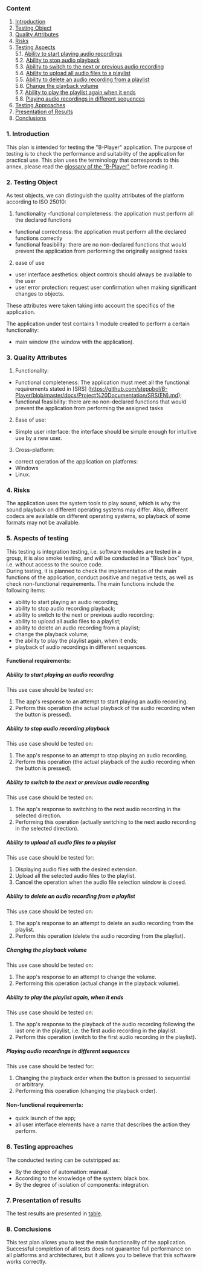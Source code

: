 ### Content
1. [Introduction](#1)
2. [Testing Object](#2)
3. [Quality Attributes](#3)
4. [Risks](#4)
5. [Testing Aspects](#5)<br>
5.1. [Ability to start playing audio recordings](#001)<br>
5.2. [Ability to stop audio playback](#002)<br>
5.3. [Ability to switch to the next or previous audio recording](#003)<br>
5.4. [Ability to upload all audio files to a playlist](#004)<br>
5.5. [Ability to delete an audio recording from a playlist](#005)<br>
5.6. [Change the playback volume](#006)<br>
5.7. [Ability to play the playlist again when it ends](#007)<br>
5.8. [Playing audio recordings in different sequences](#008)<br>
6. [Testing Approaches](#6)
7. [Presentation of Results](#7)
8. [Conclusions](#8)


<a name="1"></a>
### 1. Introduction
This plan is intended for testing the "B-Player" application. The purpose of testing is to check the performance and suitability of the application for practical use.
This plan uses the terminology that corresponds to this annex, please read the [glossary of the "B-Player"](https://github.com/steppbol/B-Player/blob/master/docs/Project%20Documentation/Glossary(EN).md) before reading it. 

<a name="2"></a>
### 2. Testing Object
As test objects, we can distinguish the quality attributes of the platform according to ISO 25010:
1. functionality
-functional completeness: the application must perform all the declared functions
- functional correctness: the application must perform all the declared functions correctly
- functional feasibility: there are no non-declared functions that would prevent the application from performing the originally assigned tasks
2. ease of use
- user interface aesthetics: object controls should always be available to the user
- user error protection: request user confirmation when making significant changes to objects.

These attributes were taken taking into account the specifics of the application.

The application under test contains 1 module created to perform a certain functionality:
- main window (the window with the application).

<a name="3"></a>
### 3. Quality Attributes
1. Functionality:
- Functional completeness: The application must meet all the functional requirements stated in [SRS] (https://github.com/steppbol/B-Player/blob/master/docs/Project%20Documentation/SRS(EN).md);
- functional feasibility: there are no non-declared functions that would prevent the application from performing the assigned tasks
2. Ease of use:
- Simple user interface: the interface should be simple enough for intuitive use by a new user.
3. Cross-platform:
- correct operation of the application on platforms:
- Windows
- Linux.

<a name="4"></a>
### 4. Risks
The application uses the system tools to play sound, which is why the sound playback on different operating systems may differ. Also, different codecs are available on different operating systems, so playback of some formats may not be available.


<a name="5"></a>
### 5. Aspects of testing
This testing is integration testing, i.e. software modules are tested in a group, it is also smoke testing, and will be conducted in a "Black box" type, i.e. without access to the source code.<br>
During testing, it is planned to check the implementation of the main functions of the application, conduct positive and negative tests, as well as check non-functional requirements. The main functions include the following items:

- ability to start playing an audio recording;
- ability to stop audio recording playback;
- ability to switch to the next or previous audio recording:
- ability to upload all audio files to a playlist;
- ability to delete an audio recording from a playlist;
- change the playback volume;
- the ability to play the playlist again, when it ends;
- playback of audio recordings in different sequences.

#### Functional requirements:

<a name="001"></a>
##### Ability to start playing an audio recording
This use case should be tested on:
1. The app's response to an attempt to start playing an audio recording.
2. Perform this operation (the actual playback of the audio recording when the button is pressed).

<a name="002"></a>
##### Ability to stop audio recording playback
This use case should be tested on:
1. The app's response to an attempt to stop playing an audio recording.
2. Perform this operation (the actual playback of the audio recording when the button is pressed).

<a name="003"></a>
##### Ability to switch to the next or previous audio recording
This use case should be tested on:
1. The app's response to switching to the next audio recording in the selected direction.
2. Performing this operation (actually switching to the next audio recording in the selected direction).

<a name="004"></a>
##### Ability to upload all audio files to a playlist
This use case should be tested for:
1. Displaying audio files with the desired extension.
2. Upload all the selected audio files to the playlist.
3. Cancel the operation when the audio file selection window is closed.

<a name="005"></a>
##### Ability to delete an audio recording from a playlist
This use case should be tested on:
1. The app's response to an attempt to delete an audio recording from the playlist.
2. Perform this operation (delete the audio recording from the playlist).

<a name="006"></a>
##### Changing the playback volume
This use case should be tested on:
1. The app's response to an attempt to change the volume.
2. Performing this operation (actual change in the playback volume).

<a name="007"></a>
##### Ability to play the playlist again, when it ends
This use case should be tested on:
1. The app's response to the playback of the audio recording following the last one in the playlist, i.e. the first audio recording in the playlist.
2. Perform this operation (switch to the first audio recording in the playlist).

<a name="008"></a>
##### Playing audio recordings in different sequences
This use case should be tested for:
1. Changing the playback order when the button is pressed to sequential or arbitrary.
2. Performing this operation (changing the playback order).

#### Non-functional requirements:
- quick launch of the app;
- all user interface elements have a name that describes the action they perform.

<a name="6"></a>
### 6. Testing approaches
The conducted testing can be outstripped as:
- By the degree of automation: manual.
- According to the knowledge of the system: black box.
- By the degree of isolation of components: integration.

<a name="7"></a>
### 7. Presentation of results
The test results are presented in [table](https://github.com/steppbol/B-Player/blob/master/documentation/test-plan/TestResults(EN).md).

<a name="8"></a>
### 8. Conclusions
This test plan allows you to test the main functionality of the application. Successful completion of all tests does not guarantee full performance on all platforms and architectures, but it allows you to believe that this software works correctly.
